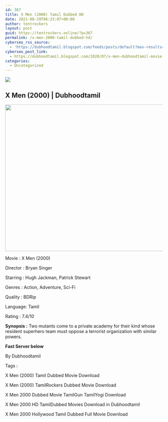 ```yaml
---
id: 367
title: X Men (2000) Tamil Dubbed HD
date: 2021-08-29T06:23:07+00:00
author: tentrockers
layout: post
guid: https://tentrockers.online/?p=367
permalink: /x-men-2000-tamil-dubbed-hd/
cyberseo_rss_source:
  - 'https://dubhoodtamil.blogspot.com/feeds/posts/default?max-results=150&start-index=151'
cyberseo_post_link:
  - https://dubhoodtamil.blogspot.com/2020/07/x-men-dubhoodtamil-movie-x-men.html
categories:
  - Uncategorized
---
```

<div class="media_block">
  <img src="https://1.bp.blogspot.com/-pBXRiK5LVuE/XwLx8pLLccI/AAAAAAAAALk/wIgT-L1_r7EAfn2yEe4B8YE_SgHmVWeNwCK4BGAsYHg/s72-w625-h469-c/x%2Bmen.jpg" class="media_thumbnail" />
</div>

<div dir="ltr" trbidi="on" readability="23.73417721519">
  <h2>
    <span><b>X Men (2000) | Dubhoodtamil</b></span>
  </h2>
  
  <div class="separator">
    <a href="https://1.bp.blogspot.com/-pBXRiK5LVuE/XwLx8pLLccI/AAAAAAAAALk/wIgT-L1_r7EAfn2yEe4B8YE_SgHmVWeNwCK4BGAsYHg/s1024/x%2Bmen.jpg" imageanchor="1"><img loading="lazy" border="0" data-original-height="768" data-original-width="1024" height="469" src="https://1.bp.blogspot.com/-pBXRiK5LVuE/XwLx8pLLccI/AAAAAAAAALk/wIgT-L1_r7EAfn2yEe4B8YE_SgHmVWeNwCK4BGAsYHg/w625-h469/x%2Bmen.jpg" width="625" /></a>
  </div>
  
  <p>
    Movie<span> </span>:<span> </span>X Men (2000)
  </p>
  
  <p>
    Director<span> </span>:<span> </span>Bryan Singer
  </p>
  
  <p>
    Starring<span> </span>:<span> </span>Hugh Jackman, Patrick Stewart
  </p>
  
  <p>
    Genres<span> </span>:<span> </span>Action, Adventure, Sci-Fi
  </p>
  
  <p>
    Quality<span> </span>:<span> </span>BDRip
  </p>
  
  <p>
    Language:<span> </span>Tamil
  </p>
  
  <p>
    Rating<span> </span>:<span> </span>7.4/10
  </p>
  
  <p>
    <b>Synopsis :</b> Two mutants come to a private academy for their kind whose resident superhero team must oppose a terrorist organization with similar powers.
  </p>
  
  <p>
    <span><b>Fast Server below</b></span>
  </p>
  
  <p>
    <span>By Dubhoodtamil</span>
  </p>
  
  <p>
    <span>Tags :</span>
  </p>
  
  <p>
    <span>X Men (2000) Tamil Dubbed Movie Download</span>
  </p>
  
  <p>
    <span>X Men (2000) TamilRockers Dubbed Movie Download</span>
  </p>
  
  <p>
    <span>X Men 2000 Dubbed Movie TamilGun TamilYogi Download</span>
  </p>
  
  <p>
    <span>X Men 2000 HD TamilDubbed Movies Download in Dubhoodtamil</span>
  </p>
  
  <p>
    <span>X Men 2000 Hollywood Tamil Dubbed Full Movie Download</span>
  </p></p>
</div>
